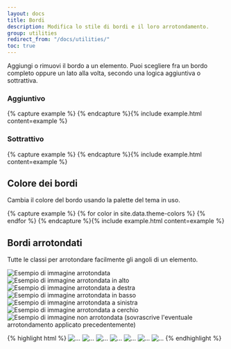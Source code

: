 ```yaml
---
layout: docs
title: Bordi
description: Modifica lo stile di bordi e il loro arrotondamento.
group: utilities
redirect_from: "/docs/utilities/"
toc: true
---
```


Aggiungi o rimuovi il bordo a un elemento. Puoi scegliere fra un bordo completo oppure un lato alla volta, secondo una
logica aggiuntiva o sottrattiva.

### Aggiuntivo

<div class="bd-example-border-utils">
{% capture example %}
<span class="border"></span>
<span class="border-top"></span>
<span class="border-right"></span>
<span class="border-bottom"></span>
<span class="border-left"></span>
{% endcapture %}{% include example.html content=example %}
</div>

### Sottrattivo

<div class="bd-example-border-utils bd-example-border-utils-0">
{% capture example %}
<span class="border-0"></span>
<span class="border-top-0"></span>
<span class="border-right-0"></span>
<span class="border-bottom-0"></span>
<span class="border-left-0"></span>
{% endcapture %}{% include example.html content=example %}
</div>

## Colore dei bordi

Cambia il colore del bordo usando la palette del tema in uso.

<div class="bd-example-border-utils">
{% capture example %}
{% for color in site.data.theme-colors %}
<span class="border border-{{ color.name }}"></span>{% endfor %}
<span class="border border-white"></span>
{% endcapture %}{% include example.html content=example %}
</div>

## Bordi arrotondati

Tutte le classi per arrotondare facilmente gli angoli di un elemento.

<div class="bd-example bd-example-images">
  <img data-src="holder.js/75x75" class="rounded" alt="Esempio di immagine arrotondata">
  <img data-src="holder.js/75x75" class="rounded-top" alt="Esempio di immagine arrotondata in alto">
  <img data-src="holder.js/75x75" class="rounded-right" alt="Esempio di immagine arrotondata a destra">
  <img data-src="holder.js/75x75" class="rounded-bottom" alt="Esempio di immagine arrotondata in basso">
  <img data-src="holder.js/75x75" class="rounded-left" alt="Esempio di immagine arrotondata a sinistra">
  <img data-src="holder.js/75x75" class="rounded-circle" alt="Esempio di immagine arrotondata a cerchio">
  <img data-src="holder.js/75x75" class="rounded-0" alt="Esempio di immagine non arrotondata (sovrascrive l'eventuale arrotondamento applicato precedentemente)">
</div>

{% highlight html %}
<img src="..." alt="..." class="rounded">
<img src="..." alt="..." class="rounded-top">
<img src="..." alt="..." class="rounded-right">
<img src="..." alt="..." class="rounded-bottom">
<img src="..." alt="..." class="rounded-left">
<img src="..." alt="..." class="rounded-circle">
<img src="..." alt="..." class="rounded-0">
{% endhighlight %}
